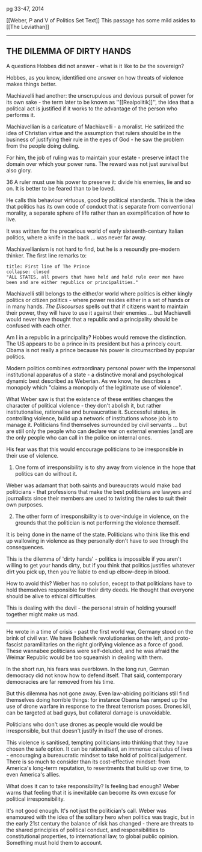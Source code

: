 pg 33-47, 2014

[[Weber, P and V of Politics Set Text]]
This passage has some mild asides to [[The Leviathan]]

---
## THE DILEMMA OF DIRTY HANDS

A questions Hobbes did not answer - what is it like to *be* the sovereign?

Hobbes, as you know, identified one answer on how threats of violence makes things better.

Machiavelli had another: the unscrupulous and devious pursuit of power for its own sake - the term later to be known as ''[[Realpolitik]]'', the idea that a political act is justified if it works to the advantage of the person who performs it.

Machiavellian is a caricature of Machiavelli - a moralist.
He satirized the idea of Christian virtue and the assumption that rulers should be in the business of justifying their rule in the eyes of God - he saw the problem from the people doing duling.

For him, the job of ruling was to maintain your estate - preserve intact the domain over which your power runs. The reward was not just survival but also glory.

36 A ruler must use his power to preserve it: divide his enemies, lie and so on. It is better to be feared than to be loved.

He calls this behaviour virtuous, good by political standards. This is the idea that politics has its own code of conduct that is separate from conventional morality, a separate sphere of life rather than an exemplification of how to live.

It was written for the precarious world of early sixteenth-century Italian politics, where a knife in the back ... was never far away.

Machiavellianism is not hard to find, but he is a resoundly pre-modern thinker. The first line remarks to:

```ad-quote
title: First line of The Prince
collapse: closed
"ALL STATES, all powers that have held and hold rule over men have been and are either republics or principalities."
```

Machiavelli still belongs to the either/or world where politics is either kingly politics or citizen politics - where power resides either in a set of hands or in many hands. *The Discourses* spells out that if citizens want to maintain their power, they will have to use it against their enemies ... but Machiavelli would never have thought that a republic and a principality should be confused with each other.

Am I in a republic in a principality? Hobbes would remove the distinction. The US appears to be a prince in its president but has a princely court. Obama is not really a prince because his power is circumscribed by popular politics.

Modern politics combines extraordinary personal power with the impersonal institutional apparatus of a state - a distinctive moral and psychological dynamic best described as Weberian. As we know, he describes a monopoly which "claims a monopoly of the legitimate use of violence".

What Weber saw is that the existence of these entities changes the character of political violence - they don't abolish it, but rather institutionalise, rationalise and bureaucratise it. Successful states, in controlling violence, build up a network of institutions whose job is to manage it. Politicians find themselves surrounded by civil servants ... but are still only the people who can declare war on external enemies [and] are the only people who can call in the police on internal ones.

His fear was that this would encourage politicians to be irresponsible in their use of violence.

1. One form of irresponsibility is to shy away from violence in the hope that politics can do without it.

Weber was adamant that both saints and bureaucrats would make bad politicians - that professions that make the best politicians are lawyers and journalists since their members are used to twisting the rules to suit their own purposes.

2. The other form of irresponsibility is to over-indulge in violence, on the grounds that the politician is not performing the violence themself.

It is being done in the name of the state. Politicians who think like this end up wallowing in violence as they personally don't have to see through the consequences.

This is the dilemma of 'dirty hands' - politics is impossible if you aren't willing to get your hands dirty, but if you think that politics justifies whatever dirt you pick up, then you're liable to end up elbow-deep in blood.

How to avoid this? Weber has no solution, except to that politicians have to hold themselves responsible for their dirty deeds. He thought that everyone should be alive to ethical difficulties.

This is dealing with the devil - the personal strain of holding yourself together might make us mad.

---

He wrote in a time of crisis - past the first world war, Germany stood on the brink of civil war. We have Bolshevik revolutionaries on the left, and proto-fascist paramilitaries on the right glorifying violence as a force of good. These wannabee politicians were self-deluded, and he was afraid the Weimar Republic would be too squeamish in dealing with them.

In the short run, his fears was overblown. In the long run, German democracy did not know how to defend itself. That said, contemporary democracies are far removed from his time.

But this dilemma has not gone away. Even law-abiding politicians still find themselves doing horrible things: for instance Obama has ramped up the use of drone warfare in response to the threat terrorism poses. Drones kill, can be targeted at bad guys, but collateral damage is unavoidable.

Politicians who don't use drones as people would die would be irresponsible, but that doesn't justify in itself the use of drones.

This violence is sanitised, tempting politicians into thinking that they have chosen the safe option. It can be rationalised, an immense calculus of lives - encouraging a bureaucratic mindset to take hold of political judgement. There is so much to consider than its cost-effective mindset: from America's long-term reputation, to resentments that build up over time, to even America's allies.

What does it can to take responsibility? Is feeling bad enough? Weber warns that feeling that it is inevitable can become its own excuse for political irresponsibility.

It's not good enough. It's not just the politician's call. Weber was enamoured with the idea of the solitary hero when politics was tragic, but in the early 21st century the balance of risk has changed - there are threats to the shared principles of political conduct, and responsibilities to constitutional properties, to international law, to global public opinion. Something must hold them to account.